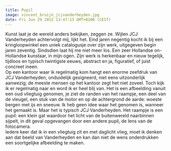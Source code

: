 ```yaml
---
title: Pupil
image: vincent_bruijn_jcjvanderheyden.jpg
date: Fri Jun 29 2012 13:47:13 GMT+0200 (CEST)
---
```


Kunst laat je de wereld anders bekijken, zeggen ze. Wijlen JCJ Vanderheyden achtervolgt mij, lijkt het. Eind jaren negentig kocht ik bij een kringloopwinkel een uniek catalogusje over zijn werk, uitgegeven begin jaren zeventig. Sindsdien laat hij me niet meer los. Een zeer Hollandse on-Hollandse kunstaar, in mijn ogen. Zijn werk is herkenbaar en nieuw tegelijk, tijdloos en typisch twintigste eeuws, abstract en ja, figuratief, of juist concreet ineen.<br>
Op een kantoor waar ik regelmatig kom hangt een enorme zeefdruk van JCJ Vanderheyden, onduidelijk gesigneerd, niet eens uitzonderlijk aanwezig; de meeste mensen op het kantoor zegt het niet zoveel. Toch kijk ik er regelmatig naar en word ik er heel blij van. Het is een afbeelding vanuit een oud vliegtuig genomen, je ziet de randen van het raampje, een deel van de vleugel, een stuk van de motor en op de achtergrond de aarde: woeste bergen met ijs en sneeuw. Ik heb geen idee waar het genomen is, wanneer het gemaakt is. Maar het is typisch JCJ Vanderheyden. Het raampje is een pupil: een klein gat waardoor het licht van de buitenwereld naarbinnen sijpelt, in dit geval opgevangen door een andere pupil, de lens van de fotocamera.<br>
Iedere keer dat ik in een vliegtuig zit en met daglicht vlieg, moet ik denken aan dat beeld van Vanderheyden en kan dan niet de wens onderdrukken een soortgelijke afbeelding te maken.
